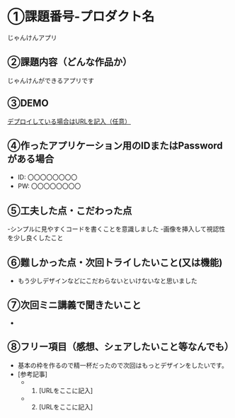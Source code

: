 # ①課題番号-プロダクト名

じゃんけんアプリ

## ②課題内容（どんな作品か）

じゃんけんができるアプリです

## ③DEMO

[デプロイしている場合はURLを記入（任意）
](https://github.com/ngxax/kadai01_janken.git)
## ④作ったアプリケーション用のIDまたはPasswordがある場合

- ID: 〇〇〇〇〇〇〇〇
- PW: 〇〇〇〇〇〇〇〇

## ⑤工夫した点・こだわった点

-シンプルに見やすくコードを書くことを意識しました
-画像を挿入して視認性を少し良くしたこと

## ⑥難しかった点・次回トライしたいこと(又は機能)

- もう少しデザインなどにこだわらないといけないなと思いました

## ⑦次回ミニ講義で聞きたいこと

- 

## ⑧フリー項目（感想、シェアしたいこと等なんでも）

- 基本の枠を作るので精一杯だったので次回はもっとデザインをしたいです。
- [参考記事]
  - 1. [URLをここに記入]
  - 2. [URLをここに記入]
